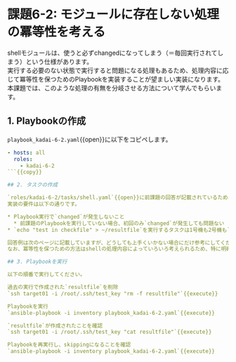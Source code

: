 # 課題6-2: モジュールに存在しない処理の冪等性を考える

shellモジュールは、使うと必ずchangedになってしまう（＝毎回実行されてしまう）という仕様があります。  
実行する必要のない状態で実行すると問題になる処理もあるため、処理内容に応じて冪等性を保つためのPlaybookを実装することが望ましい実装になります。  
本課題では、このような処理の有無を分岐させる方法について学んでもらいます。

## 1. Playbookの作成

`playbook_kadai-6-2.yaml`{{open}}に以下をコピペします。

```yaml
- hosts: all
  roles:
    - kadai-6-2
```{{copy}}

## 2. タスクの作成

`roles/kadai-6-2/tasks/shell.yaml`{{open}}に前課題の回答が記載されているため、このファイルに修正を加えて冪等性の考慮されたPlaybookにします。  
実装の要件は以下の通りです。

* Playbook実行で`changed`が発生しないこと
  * 前課題のPlaybookを実行していない場合、初回のみ`changed`が発生しても問題ない
* `echo "test in checkfile" > ~/resultfile`を実行するタスクは1号機も2号機も`skipping`になること

回答例は次のページに記載していますが、どうしても上手くいかない場合にだけ参考にしてください。
なお、冪等性を保つための方法はshellの処理内容によっていろいろ考えられるため、特に明確な正解はありません。

## 3. Playbookを実行

以下の順番で実行してください。

過去の実行で作成された`resultfile`を削除  
`ssh target01 -i /root/.ssh/test_key "rm -f resultfile"`{{execute}}

Playbookを実行  
`ansible-playbook -i inventory playbook_kadai-6-2.yaml`{{execute}}

`resultfile`が作成されたことを確認  
`ssh target01 -i /root/.ssh/test_key "cat resultfile"`{{execute}}

Playbookを再実行し、skippingになることを確認  
`ansible-playbook -i inventory playbook_kadai-6-2.yaml`{{execute}}
